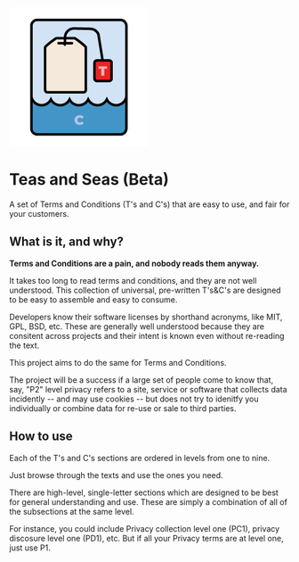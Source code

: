 ![](assets/logo.png)

# Teas and Seas (Beta)

A set of Terms and Conditions (T's and C's) that are easy to use, and fair for your customers.

## What is it, and why?

**Terms and Conditions are a pain, and nobody reads them anyway.**

It takes too long to read terms and conditions, and they are not well understood. This collection of universal, pre-written T's&C's are designed to be easy to assemble and easy to consume.

Developers know their software licenses by shorthand acronyms, like MIT, GPL, BSD, etc. These are generally well understood because they are consitent across projects and their intent is known even without re-reading the text.

This project aims to do the same for Terms and Conditions.

The project will be a success if a large set of people come to know that, say, "P2" level privacy refers to a site, service or software that collects data incidently -- and may use cookies -- but does not try to idenitfy you individually or combine data for re-use or sale to third parties. 

## How to use

Each of the T's and C's sections are ordered in levels from one to nine. 

Just browse through the texts and use the ones you need.

There are high-level, single-letter sections which are designed to be best for general understanding and use. These are simply a combination of all of the subsections at the same level.

For instance, you could include Privacy collection level one (PC1), privacy discosure level one (PD1), etc. But if all your Privacy terms are at level one, just use P1.